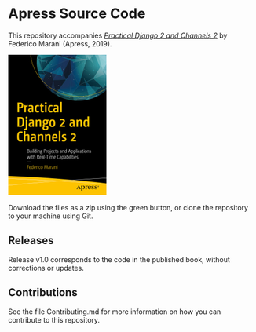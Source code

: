 # Apress Source Code

This repository accompanies [*Practical Django 2 and Channels 2*](https://www.apress.com/9781484240984) by Federico Marani (Apress, 2019).

[comment]: #cover
![Cover image](9781484240984.jpg)

Download the files as a zip using the green button, or clone the repository to your machine using Git.

## Releases

Release v1.0 corresponds to the code in the published book, without corrections or updates.

## Contributions

See the file Contributing.md for more information on how you can contribute to this repository.